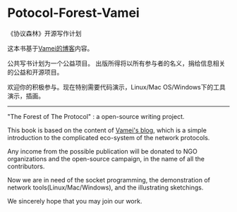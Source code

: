 Potocol-Forest-Vamei
=====================

《协议森林》开源写作计划

这本书基于[Vamei的博客](http://www.cnblogs.com/vamei/archive/2012/12/05/2802811.html)内容。

公共写书计划为一个公益项目。
出版所得将以所有参与者的名义，捐给信息相关的公益和开源项目。

欢迎你的积极参与。现在特别需要代码演示，Linux/Mac OS/Windows下的工具演示，插画。

-----

"The Forest of The Protocol" : a open-source writing project.

This book is based on the content of [Vamei's blog](http://www.cnblogs.com/vamei/archive/2012/12/05/2802811.html), which
is a simple introduction to the complicated eco-system of the network protocols. 

Any income from the possible publication will be donated to NGO organizations and the open-source campaign, in the name
of all the contributors.

Now we are in need of the socket programming, the demonstration of network tools(Linux/Mac/Windows), and the
illustrating sketchings.

We sincerely hope that you may join our work.
